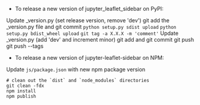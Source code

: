 - To release a new version of jupyter_leaflet_sidebar on PyPI:

Update _version.py (set release version, remove 'dev')
git add the _version.py file and git commit
`python setup.py sdist upload`
`python setup.py bdist_wheel upload`
`git tag -a X.X.X -m 'comment'`
Update _version.py (add 'dev' and increment minor)
git add and git commit
git push
git push --tags

- To release a new version of jupyter-leaflet-sidebar on NPM:

Update `js/package.json` with new npm package version

```
# clean out the `dist` and `node_modules` directories
git clean -fdx
npm install
npm publish
```